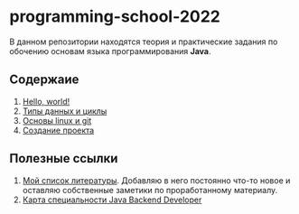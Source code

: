 # programming-school-2022

В данном репозитории находятся теория и практические задания по обочению основам языка программирования **Java**.

## Содержаие
1. [Hello, world!](./src/tasks/task1)
1. [Типы данных и циклы](./src/tasks/task2)
1. [Основы linux и git](./src/tasks/task3)
1. [Создание проекта](./src/tasks/task4)

## Полезные ссылки
1. [Мой список литературы](https://opposite-eagle-69e.notion.site/5564d022e62447a8b04027ca726dfa04?v=1af207355a2847368eca44f4b08b765e). Добавляю в него постоянно что-то новое и оставляю собственные заметики по проработанному материалу.
2. [Карта специальности Java Backend Developer](dictionary/spring-developer-road-map.md)
